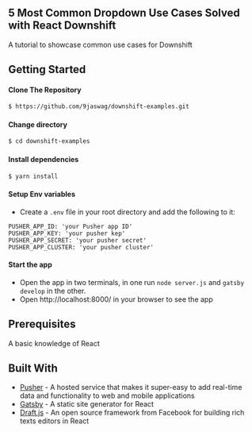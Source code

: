 5 Most Common Dropdown Use Cases Solved with React Downshift
------

A tutorial to showcase common use cases for Downshift


Getting Started
------

#### Clone The Repository
```sh
$ https://github.com/9jaswag/downshift-examples.git
```


#### Change directory
```sh
$ cd downshift-examples
```


#### Install dependencies
```sh
$ yarn install
```


#### Setup Env variables
- Create a `.env` file in your root directory and add the following to it:
```
PUSHER_APP_ID: 'your Pusher app ID'
PUSHER_APP_KEY: 'your pusher kep'
PUSHER_APP_SECRET: 'your pusher secret'
PUSHER_APP_CLUSTER: 'your pusher cluster'
```


#### Start the app
- Open the app in two terminals, in one run `node server.js` and `gatsby develop` in the other.
- Open http://localhost:8000/ in your browser to see the app


Prerequisites
------
A basic knowledge of React


Built With
------
- [Pusher](https://pusher.com) - A hosted service that makes it super-easy to add real-time data and functionality to web and mobile applications
- [Gatsby](https://www.gatsbyjs.org/) - A static site generator for React
- [Draft.js](https://draftjs.org/) - An open source framework from Facebook for building rich texts editors in React
